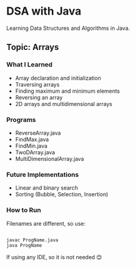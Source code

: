 # DSA with Java

Learning Data Structures and Algorithms in Java.

## Topic: Arrays

### What I Learned
- Array declaration and initialization  
- Traversing arrays  
- Finding maximum and minimum elements  
- Reversing an array  
- 2D arrays and multidimensional arrays  

### Programs
- ReverseArray.java  
- FindMax.java  
- FindMin.java  
- TwoDArray.java  
- MultiDimensionalArray.java  

### Future Implementations
- Linear and binary search  
- Sorting (Bubble, Selection, Insertion)

### How to Run
Filenames are different, so use:
```bash

javac ProgName.java
java ProgName

```
If using any IDE, so it is not needed 😊
 